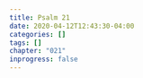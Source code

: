 ```yaml
---
title: Psalm 21
date: 2020-04-12T12:43:30-04:00
categories: []
tags: []
chapter: "021"
inprogress: false
---
```


